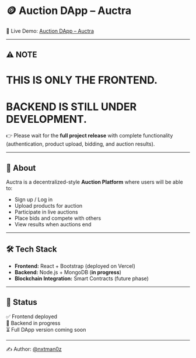 # 🪙 Auction DApp – Auctra

🚀 Live Demo: [Auction DApp – Auctra](https://auction-dapp-auctra-2lis.vercel.app/)

---

## ⚠️ NOTE
# THIS IS ONLY THE FRONTEND.  
# BACKEND IS STILL UNDER DEVELOPMENT.  
👉 Please wait for the **full project release** with complete functionality (authentication, product upload, bidding, and auction results).

---

## 📌 About
Auctra is a decentralized-style **Auction Platform** where users will be able to:
- Sign up / Log in
- Upload products for auction
- Participate in live auctions
- Place bids and compete with others
- View results when auctions end

---

## 🛠️ Tech Stack
- **Frontend:** React + Bootstrap (deployed on Vercel)  
- **Backend:** Node.js + MongoDB (**in progress**)  
- **Blockchain Integration:** Smart Contracts (future phase)  

---

## 📢 Status
✅ Frontend deployed  
🔄 Backend in progress  
⏳ Full DApp version coming soon  

---

✍️ Author: [@nxtman0z](https://github.com/nxtman0z)  

